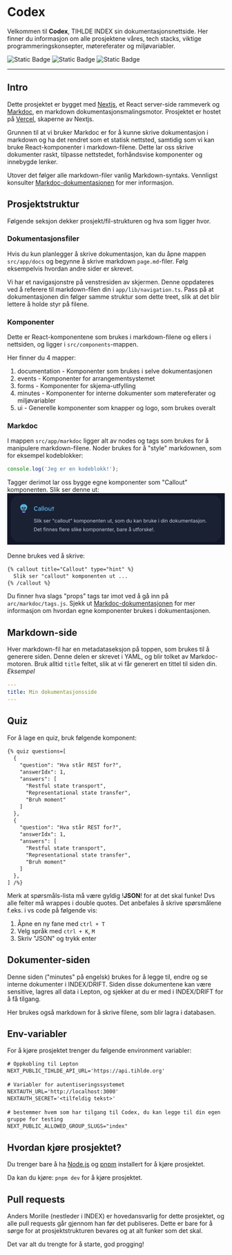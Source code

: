 # Codex

Velkommen til **Codex**, TIHLDE INDEX sin dokumentasjonsnettside.
Her finner du informasjon om alle prosjektene våres, tech stacks, viktige programmeringskonsepter, møtereferater og miljøvariabler.


![Static Badge](https://img.shields.io/badge/Language-Typescript-blue?logo=typescript)
![Static Badge](https://img.shields.io/badge/Framework-NextJS-black?logo=nextdotjs)
![Static Badge](https://img.shields.io/badge/Documentation-MarkDoc-green?logo=markdown)

-----

## Intro

Dette prosjektet er bygget med [Nextjs](https://nextjs.org/), et React server-side rammeverk og
[Markdoc](https://markdoc.dev/), en markdown dokumentasjonsmalingsmotor.
Prosjektet er hostet på [Vercel](https://vercel.com/), skaperne av Nextjs.

Grunnen til at vi bruker Markdoc er for å kunne skrive dokumentasjon i markdown og ha det
rendret som et statisk nettsted, samtidig som vi kan bruke React-komponenter i markdown-filene.
Dette lar oss skrive dokumenter raskt, tilpasse nettstedet, forhåndsvise komponenter og
innebygde lenker.

Utover det følger alle markdown-filer vanlig Markdown-syntaks. Vennligst konsulter
[Markdoc-dokumentasjonen](https://markdoc.dev/docs) for mer informasjon.

## Prosjektstruktur

Følgende seksjon dekker prosjekt/fil-strukturen og hva som ligger hvor.

### Dokumentasjonsfiler

Hvis du kun planlegger å skrive dokumentasjon, kan du åpne mappen `src/app/docs` og
begynne å skrive markdown `page.md`-filer. Følg eksempelvis hvordan andre sider er skrevet.

Vi har et navigasjonstre på venstresiden av skjermen. Denne oppdateres ved å referere til markdown-filen din i `app/lib/navigation.ts`. Pass på at dokumentasjonen din følger samme struktur som dette treet, slik at det blir lettere å holde styr på filene.

### Komponenter

Dette er React-komponentene som brukes i markdown-filene og ellers i nettsiden, og ligger i `src/components`-mappen.

Her finner du 4 mapper:
1. documentation - Komponenter som brukes i selve dokumentasjonen
2. events - Komponenter for arrangementsystemet
3. forms - Komponenter for skjema-utfylling
4. minutes - Komponenter for interne dokumenter som møtereferater og miljøvariabler
5. ui - Generelle komponenter som knapper og logo, som brukes overalt

### Markdoc

I mappen `src/app/markdoc` ligger alt av nodes og tags som brukes for å manipulere markdown-filene. Noder brukes for å "style" markdownen, som for eksempel kodeblokker:

```javascript
console.log('Jeg er en kodeblokk!');
```

Tagger derimot lar oss bygge egne komponenter som "Callout" komponenten. Slik ser denne ut:
![callout bilde eksempel](callout-example.png)

Denne brukes ved å skrive:
```
{% callout title="Callout" type="hint" %}
  Slik ser "callout" komponenten ut ...
{% /callout %}
```

Du finner hva slags "props" tags tar imot ved å gå inn på `arc/markdoc/tags.js`. Sjekk ut [Markdoc-dokumentasjonen](https://markdoc.dev/docs/tags) for mer informasjon om hvordan egne komponenter brukes i dokumentasjonen.

## Markdown-side

Hver markdown-fil har en metadataseksjon på toppen, som brukes til å generere siden. Denne
delen er skrevet i YAML, og blir tolket av Markdoc-motoren. Bruk alltid `title` feltet, slik at
vi får generert en tittel til siden din.
_Eksempel_

```yaml
---
title: Min dokumentasjonsside
---
```

## Quiz

For å lage en quiz, bruk følgende komponent:
```
{% quiz questions=[
  {
    "question": "Hva står REST for?",
    "answerIdx": 1,
    "answers": [
      "Restful state transport",
      "Representational state transfer",
      "Bruh moment"
    ]
  },
  {
    "question": "Hva står REST for?",
    "answerIdx": 1,
    "answers": [
      "Restful state transport",
      "Representational state transfer",
      "Bruh moment"
    ]
  },
] /%}
```

Merk at spørsmåls-lista må være gyldig !**JSON**! for at det skal funke! Dvs alle felter må wrappes i double quotes.
Det anbefales å skrive spørsmålene f.eks. i vs code på følgende vis:

1. Åpne en ny fane med `ctrl + T`
2. Velg språk med `ctrl + K`, `M`
3. Skriv "JSON" og trykk enter

## Dokumenter-siden

Denne siden ("minutes" på engelsk) brukes for å legge til, endre og se interne dokumenter i INDEX/DRIFT. Siden disse dokumentene kan være sensitive, lagres all data i Lepton, og sjekker at du er med i INDEX/DRIFT for å få tilgang.

Her brukes også markdown for å skrive filene, som blir lagra i databasen.

## Env-variabler

For å kjøre prosjektet trenger du følgende environment variabler:
```
# Oppkobling til Lepton
NEXT_PUBLIC_TIHLDE_API_URL='https://api.tihlde.org'

# Variabler for autentiseringssystemet
NEXTAUTH_URL='http://localhost:3000'
NEXTAUTH_SECRET='<tilfeldig tekst>'

# bestemmer hvem som har tilgang til Codex, du kan legge til din egen gruppe for testing
NEXT_PUBLIC_ALLOWED_GROUP_SLUGS="index" 
```

## Hvordan kjøre prosjektet?

Du trenger bare å ha [Node.js](https://nodejs.org/en) og [pnpm](https://pnpm.io/) installert for å kjøre prosjektet.

Da kan du kjøre: `pnpm dev` for å kjøre prosjektet.

## Pull requests

Anders Morille (nestleder i INDEX) er hovedansvarlig for dette prosjektet, og alle pull requests går gjennom han før det publiseres. Dette er bare for å sørge for at prosjektstrukturen bevares og at alt funker som det skal.

Det var alt du trengte for å starte, god progging!
